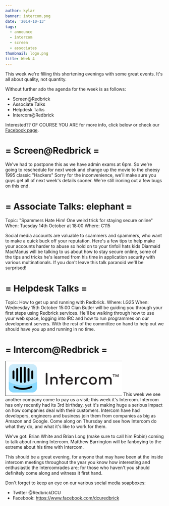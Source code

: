 ```yaml
---
author: kylar
banner: intercom.png
date: '2014-10-13'
tags:
  - announce
  - intercom
  - screen
  - associates
thumbnail: logo.png
title: Week 4
---
```


This week we're filling this shortening evenings with some great events. It's
all about quality, not quantity.

Without further ado the agenda for the week is as follows:

- Screen@Redbrick
- Associate Talks
- Helpdesk Talks
- Intercom@Redbrick

Interested?? OF COURSE YOU ARE for more info, click below or check our
[Facebook page](https://www.facebook.com/dcuredbrick).

 <!-- more -->

# = Screen@Redbrick =

We've had to postpone this as we have admin exams at 6pm. So we're going to
reschedule for next week and change up the movie to the cheesy 1995 classic
"Hackers" Sorry for the inconvenience, we'll make sure you guys get all of next
week's details sooner. We're still ironing out a few bugs on this end.

# = Associate Talks: elephant =

Topic: "Spammers Hate Him! One weird trick for staying secure online" When:
Tuesday 14th October at 18:00 Where: C115

Social media accounts are valuable to scammers and spammers, who want to make a
quick buck off your reputation. Here's a few tips to help make your accounts
harder to abuse so hold on to your tinfoil hats kids Diarmaid MacManus will be
talking to us about how to stay secure online, some of the tips and tricks he's
learned from his time in application security with various multinationals. If
you don't leave this talk paranoid we'll be surprised!

# = Helpdesk Talks =

Topic: How to get up and running with Redbrick. Where: LG25 When: Wednesday 15th
October 15:00 Cian Butler will be guiding you through your first steps using
Redbrick services. He'll be walking through how to use your web space, logging
into IRC and how to run programmes on our development servers. With the rest of
the committee on hand to help out we should have you up and running in no time.

# = Intercom@Redbrick =

![intercom](intercom.png) This week we see another company come to pay us a
visit; this week it's Intercom. Intercom has only recently had its 3rd birthday,
yet it's making huge a serious impact on how companies deal with their
customers. Intercom have had developers, engineers and business join them from
companies as big as Amazon and Google. Come along on Thursday and see how
Intercom do what they do, and what it's like to work for them.

We've got: Brian White and Brian Long (make sure to call him Robin) coming to
talk about running Intercom. Matthew Barrington will be fanboying to the extreme
about his time with Intercom.

This should be a great evening, for anyone that may have been at the inside
intercom meetings throughout the year you know how interesting and enthusiastic
the Intercomrades are; for those who haven't you should definitely come along
and witness it first hand.

Don't forget to keep an eye on our various social media soapboxes:

- Twitter @RedbrickDCU
- Facebook: https://www.facebook.com/dcuredbrick

